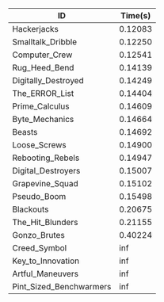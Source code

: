 |ID|Time(s)|
|-|-|
|Hackerjacks|0.12083|
|Smalltalk_Dribble|0.12250|
|Computer_Crew|0.12541|
|Rug_Heed_Bend|0.14139|
|Digitally_Destroyed|0.14249|
|The_ERROR_List|0.14404|
|Prime_Calculus|0.14609|
|Byte_Mechanics|0.14664|
|Beasts|0.14692|
|Loose_Screws|0.14900|
|Rebooting_Rebels|0.14947|
|Digital_Destroyers|0.15007|
|Grapevine_Squad|0.15102|
|Pseudo_Boom|0.15498|
|Blackouts|0.20675|
|The_Hit_Blunders|0.21155|
|Gonzo_Brutes|0.40224|
|Creed_Symbol|inf|
|Key_to_Innovation|inf|
|Artful_Maneuvers|inf|
|Pint_Sized_Benchwarmers|inf|
